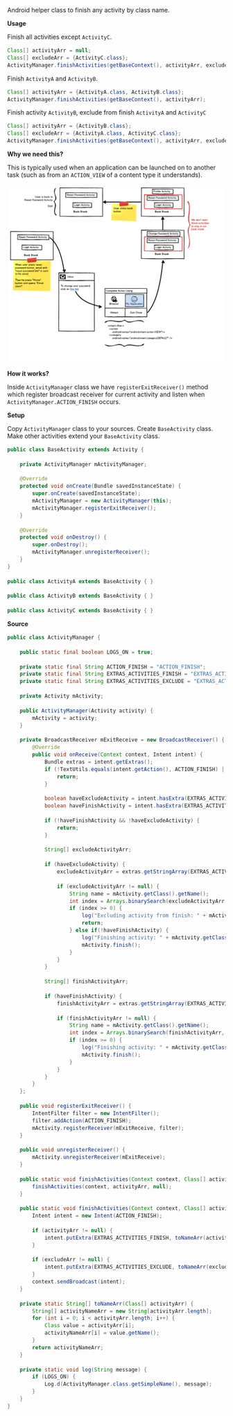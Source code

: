 Android helper class to finish any activity by class name.

**Usage**

Finish all activities except `ActivityC`.

```java
Class[] activityArr = null;
Class[] excludeArr = {ActivityC.class};
ActivityManager.finishActivities(getBaseContext(), activityArr, excludeArr);
```

Finish `ActivityA` and `ActivityB`.

```java
Class[] activityArr = {ActivityA.class, ActivityB.class};
ActivityManager.finishActivities(getBaseContext(), activityArr);
```

Finish activity `ActivityB`, exclude from finish `ActivityA` and `ActivityC`

```java
Class[] activityArr = {ActivityB.class};
Class[] excludeArr = {ActivityA.class, ActivityC.class};
ActivityManager.finishActivities(getBaseContext(), activityArr, excludeArr);
```

**Why we need this?**

This is typically used when an application can be launched on to another task (such as from an `ACTION_VIEW` of a content type it understands).

![](/assets/images/reminders/finish-activity-diagram.png)

**How it works?**

Inside `ActivityManager` class we have `registerExitReceiver()` method which register broadcast receiver for current activity and listen when `ActivityManager.ACTION_FINISH` occurs. 

**Setup**

Copy `ActivityManager` class to your sources. Create `BaseActivity` class. Make other activities extend your `BaseActivity` class.

```java
public class BaseActivity extends Activity {

    private ActivityManager mActivityManager;

    @Override
    protected void onCreate(Bundle savedInstanceState) {
        super.onCreate(savedInstanceState);
        mActivityManager = new ActivityManager(this);
        mActivityManager.registerExitReceiver();
    }

    @Override
    protected void onDestroy() {
        super.onDestroy();
        mActivityManager.unregisterReceiver();
    }
}

public class ActivityA extends BaseActivity { }

public class ActivityB extends BaseActivity { }

public class ActivityC extends BaseActivity { }

```

**Source**

```java
public class ActivityManager {

    public static final boolean LOGS_ON = true;

    private static final String ACTION_FINISH = "ACTION_FINISH";
    private static final String EXTRAS_ACTIVITIES_FINISH = "EXTRAS_ACTIVITIES_FINISH";
    private static final String EXTRAS_ACTIVITIES_EXCLUDE = "EXTRAS_ACTIVITIES_EXCLUDE";

    private Activity mActivity;

    public ActivityManager(Activity activity) {
        mActivity = activity;
    }

    private BroadcastReceiver mExitReceive = new BroadcastReceiver() {
        @Override
        public void onReceive(Context context, Intent intent) {
            Bundle extras = intent.getExtras();
            if (!TextUtils.equals(intent.getAction(), ACTION_FINISH) || extras == null) {
                return;
            }

            boolean haveExcludeActivity = intent.hasExtra(EXTRAS_ACTIVITIES_EXCLUDE);
            boolean haveFinishActivity = intent.hasExtra(EXTRAS_ACTIVITIES_FINISH);

            if (!haveFinishActivity && !haveExcludeActivity) {
                return;
            }

            String[] excludeActivityArr;

            if (haveExcludeActivity) {
                excludeActivityArr = extras.getStringArray(EXTRAS_ACTIVITIES_EXCLUDE);

                if (excludeActivityArr != null) {
                    String name = mActivity.getClass().getName();
                    int index = Arrays.binarySearch(excludeActivityArr, name);
                    if (index >= 0) {
                        log("Excluding activity from finish: " + mActivity.getClass().getName());
                        return;
                    } else if(!haveFinishActivity) {
                        log("Finishing activity: " + mActivity.getClass().getName());
                        mActivity.finish();
                    }
                }
            }

            String[] finishActivityArr;

            if (haveFinishActivity) {
                finishActivityArr = extras.getStringArray(EXTRAS_ACTIVITIES_FINISH);

                if (finishActivityArr != null) {
                    String name = mActivity.getClass().getName();
                    int index = Arrays.binarySearch(finishActivityArr, name);
                    if (index >= 0) {
                        log("Finishing activity: " + mActivity.getClass().getName());
                        mActivity.finish();
                    }
                }
            }
        }
    };

    public void registerExitReceiver() {
        IntentFilter filter = new IntentFilter();
        filter.addAction(ACTION_FINISH);
        mActivity.registerReceiver(mExitReceive, filter);
    }

    public void unregisterReceiver() {
        mActivity.unregisterReceiver(mExitReceive);
    }

    public static void finishActivities(Context context, Class[] activityArr) {
        finishActivities(context, activityArr, null);
    }

    public static void finishActivities(Context context, Class[] activityArr, Class[] excludeArr) {
        Intent intent = new Intent(ACTION_FINISH);

        if (activityArr != null) {
            intent.putExtra(EXTRAS_ACTIVITIES_FINISH, toNameArr(activityArr));
        }

        if (excludeArr != null) {
            intent.putExtra(EXTRAS_ACTIVITIES_EXCLUDE, toNameArr(excludeArr));
        }
        context.sendBroadcast(intent);
    }

    private static String[] toNameArr(Class[] activityArr) {
        String[] activityNameArr = new String[activityArr.length];
        for (int i = 0; i < activityArr.length; i++) {
            Class value = activityArr[i];
            activityNameArr[i] = value.getName();
        }
        return activityNameArr;
    }

    private static void log(String message) {
        if (LOGS_ON) {
            Log.d(ActivityManager.class.getSimpleName(), message);
        }
    }
}
```
